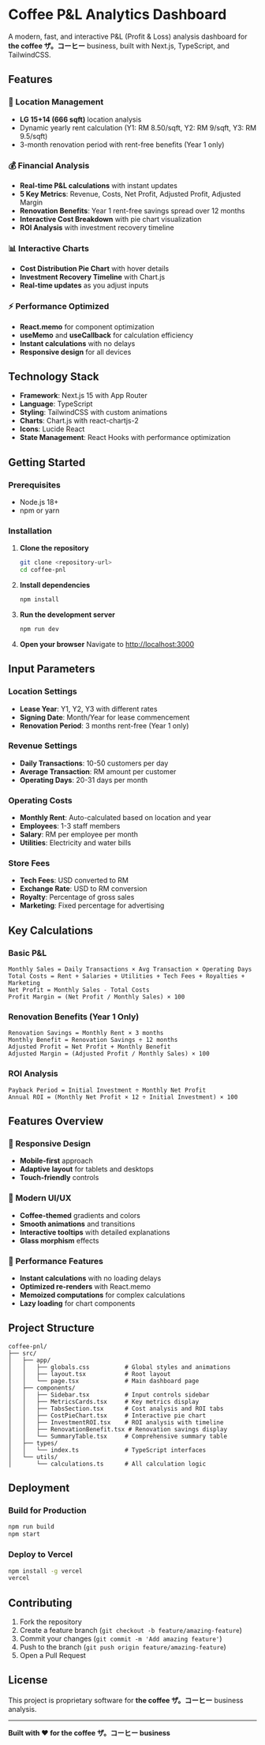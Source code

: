 # Coffee P&L Analytics Dashboard

A modern, fast, and interactive P&L (Profit & Loss) analysis dashboard for **the coffee ザ。コーヒー** business, built with Next.js, TypeScript, and TailwindCSS.

## Features

### 🏢 Location Management
- **LG 15+14 (666 sqft)** location analysis
- Dynamic yearly rent calculation (Y1: RM 8.50/sqft, Y2: RM 9/sqft, Y3: RM 9.5/sqft)
- 3-month renovation period with rent-free benefits (Year 1 only)

### 💰 Financial Analysis
- **Real-time P&L calculations** with instant updates
- **5 Key Metrics**: Revenue, Costs, Net Profit, Adjusted Profit, Adjusted Margin
- **Renovation Benefits**: Year 1 rent-free savings spread over 12 months
- **Interactive Cost Breakdown** with pie chart visualization
- **ROI Analysis** with investment recovery timeline

### 📊 Interactive Charts
- **Cost Distribution Pie Chart** with hover details
- **Investment Recovery Timeline** with Chart.js
- **Real-time updates** as you adjust inputs

### ⚡ Performance Optimized
- **React.memo** for component optimization
- **useMemo** and **useCallback** for calculation efficiency
- **Instant calculations** with no delays
- **Responsive design** for all devices

## Technology Stack

- **Framework**: Next.js 15 with App Router
- **Language**: TypeScript
- **Styling**: TailwindCSS with custom animations
- **Charts**: Chart.js with react-chartjs-2
- **Icons**: Lucide React
- **State Management**: React Hooks with performance optimization

## Getting Started

### Prerequisites
- Node.js 18+ 
- npm or yarn

### Installation

1. **Clone the repository**
   ```bash
   git clone <repository-url>
   cd coffee-pnl
   ```

2. **Install dependencies**
   ```bash
   npm install
   ```

3. **Run the development server**
   ```bash
   npm run dev
   ```

4. **Open your browser**
   Navigate to [http://localhost:3000](http://localhost:3000)

## Input Parameters

### Location Settings
- **Lease Year**: Y1, Y2, Y3 with different rates
- **Signing Date**: Month/Year for lease commencement
- **Renovation Period**: 3 months rent-free (Year 1 only)

### Revenue Settings
- **Daily Transactions**: 10-50 customers per day
- **Average Transaction**: RM amount per customer
- **Operating Days**: 20-31 days per month

### Operating Costs
- **Monthly Rent**: Auto-calculated based on location and year
- **Employees**: 1-3 staff members
- **Salary**: RM per employee per month
- **Utilities**: Electricity and water bills

### Store Fees
- **Tech Fees**: USD converted to RM
- **Exchange Rate**: USD to RM conversion
- **Royalty**: Percentage of gross sales
- **Marketing**: Fixed percentage for advertising

## Key Calculations

### Basic P&L
```
Monthly Sales = Daily Transactions × Avg Transaction × Operating Days
Total Costs = Rent + Salaries + Utilities + Tech Fees + Royalties + Marketing
Net Profit = Monthly Sales - Total Costs
Profit Margin = (Net Profit / Monthly Sales) × 100
```

### Renovation Benefits (Year 1 Only)
```
Renovation Savings = Monthly Rent × 3 months
Monthly Benefit = Renovation Savings ÷ 12 months
Adjusted Profit = Net Profit + Monthly Benefit
Adjusted Margin = (Adjusted Profit / Monthly Sales) × 100
```

### ROI Analysis
```
Payback Period = Initial Investment ÷ Monthly Net Profit
Annual ROI = (Monthly Net Profit × 12 ÷ Initial Investment) × 100
```

## Features Overview

### 📱 Responsive Design
- **Mobile-first** approach
- **Adaptive layout** for tablets and desktops
- **Touch-friendly** controls

### 🎨 Modern UI/UX
- **Coffee-themed** gradients and colors
- **Smooth animations** and transitions
- **Interactive tooltips** with detailed explanations
- **Glass morphism** effects

### 🔧 Performance Features
- **Instant calculations** with no loading delays
- **Optimized re-renders** with React.memo
- **Memoized computations** for complex calculations
- **Lazy loading** for chart components

## Project Structure

```
coffee-pnl/
├── src/
│   ├── app/
│   │   ├── globals.css          # Global styles and animations
│   │   ├── layout.tsx           # Root layout
│   │   └── page.tsx             # Main dashboard page
│   ├── components/
│   │   ├── Sidebar.tsx          # Input controls sidebar
│   │   ├── MetricsCards.tsx     # Key metrics display
│   │   ├── TabsSection.tsx      # Cost analysis and ROI tabs
│   │   ├── CostPieChart.tsx     # Interactive pie chart
│   │   ├── InvestmentROI.tsx    # ROI analysis with timeline
│   │   ├── RenovationBenefit.tsx # Renovation savings display
│   │   └── SummaryTable.tsx     # Comprehensive summary table
│   ├── types/
│   │   └── index.ts             # TypeScript interfaces
│   └── utils/
│       └── calculations.ts      # All calculation logic
```

## Deployment

### Build for Production
```bash
npm run build
npm start
```

### Deploy to Vercel
```bash
npm install -g vercel
vercel
```

## Contributing

1. Fork the repository
2. Create a feature branch (`git checkout -b feature/amazing-feature`)
3. Commit your changes (`git commit -m 'Add amazing feature'`)
4. Push to the branch (`git push origin feature/amazing-feature`)
5. Open a Pull Request

## License

This project is proprietary software for **the coffee ザ。コーヒー** business analysis.

---

**Built with ❤️ for the coffee ザ。コーヒー business**
